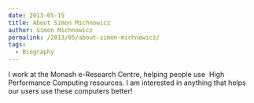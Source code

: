 ```yaml
---
date: 2013-05-15
title: About Simon Michnowicz
author: Simon Michnowicz
permalink: /2013/05/about-simon-michnowicz/
tags:
  - Biography
---
```

I work at the Monash e-Research Centre, helping people use  High Performance Computing resources. I am interested in anything that helps our users use these computers better!
